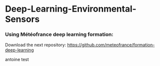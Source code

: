 # Deep-Learning-Environmental-Sensors

### Using Météofrance deep learning formation:
Download the next repository:
https://github.com/meteofrance/formation-deep-learning




antoine test